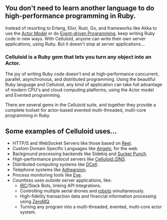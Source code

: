 ## You don't need to learn another language to do high-performance programming in Ruby.

Instead of resorting to Erlang, Elixr, Rust, Go, and frameworks like Akka to use the [Actor Model](https://goo.gl/YuzMrv) or do [Event-driven Programming](https://goo.gl/hs231Y), keep writing Ruby code in new ways. With Celluloid, anyone can write their own server applications, using Ruby. But it doesn't stop at server applications...

### Celluloid is a Ruby gem that lets you turn any object into an Actor.

The joy of writing Ruby code doesn't end at high-performance concurrent, parallel, asynchronous, and distributed programming. Using the beautiful Ruby language and Celluloid, any kind of application can take full advantage of modern CPU's and cloud computing platforms, using the Actor model and Evented programming.

There are several gems in the Celluloid suite, and together they provide a complete toolset for actor-based evented multi-threaded, multi-core programming in Ruby.

## Some examples of Celluloid uses...

* HTTP/S and WebSocket Servers like those based on [Reel](https://github.com/celluloid/reel).
* Custom Domain Specific Languages like [Angelo](https://github.com/kenichi/angelo), for the web.
* Background processing backends like Sidekiq and [Sucker Punch](https://github.com/brandonhilkert/sucker_punch).
* High-performance protocol servers like [Celluloid::DNS](http://github.com/celluloid/celluloid-dns).
* Distributed computing systems like [DCell](https://github.com/celluloid/dcell).
* Telephone systems like [Adhearsion](https://github.com/adhearsion/adhearsion).
* Process monitoring tools like [Eye](https://github.com/kostya/eye).
* Countless uses outside server applications, like:
  * [IRC](https://github.com/tbuehlmann/vetinari)/Slack Bots, linking API Integrations.
  * Controlling multiple aerial drones and [robots](https://github.com/hybridgroup/artoo) simultaneously.
  * High-fidelity transaction data and financial information processing using [ZeroMQ](https://github.com/celluloid/celluloid-zmq).
  * Turning any program into a multi-threaded, evented, multi-core actor system.
